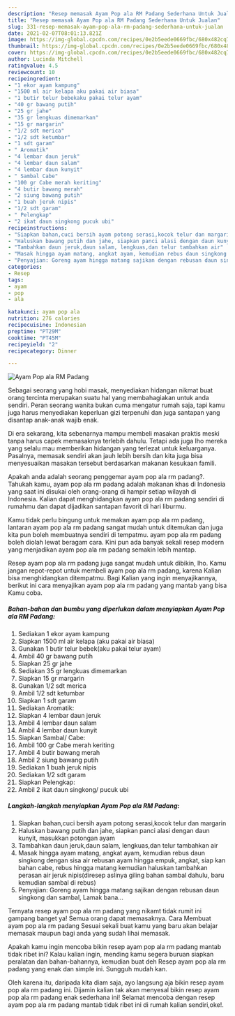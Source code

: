 ```yaml
---
description: "Resep memasak Ayam Pop ala RM Padang Sederhana Untuk Jualan"
title: "Resep memasak Ayam Pop ala RM Padang Sederhana Untuk Jualan"
slug: 331-resep-memasak-ayam-pop-ala-rm-padang-sederhana-untuk-jualan
date: 2021-02-07T08:01:13.821Z
image: https://img-global.cpcdn.com/recipes/0e2b5eede0669fbc/680x482cq70/ayam-pop-ala-rm-padang-foto-resep-utama.jpg
thumbnail: https://img-global.cpcdn.com/recipes/0e2b5eede0669fbc/680x482cq70/ayam-pop-ala-rm-padang-foto-resep-utama.jpg
cover: https://img-global.cpcdn.com/recipes/0e2b5eede0669fbc/680x482cq70/ayam-pop-ala-rm-padang-foto-resep-utama.jpg
author: Lucinda Mitchell
ratingvalue: 4.5
reviewcount: 10
recipeingredient:
- "1 ekor ayam kampung"
- "1500 ml air kelapa aku pakai air biasa"
- "1 butir telur bebekaku pakai telur ayam"
- "40 gr bawang putih"
- "25 gr jahe"
- "35 gr lengkuas dimemarkan"
- "15 gr margarin"
- "1/2 sdt merica"
- "1/2 sdt ketumbar"
- "1 sdt garam"
- " Aromatik"
- "4 lembar daun jeruk"
- "4 lembar daun salam"
- "4 lembar daun kunyit"
- " Sambal Cabe"
- "100 gr Cabe merah keriting"
- "4 butir bawang merah"
- "2 siung bawang putih"
- "1 buah jeruk nipis"
- "1/2 sdt garam"
- " Pelengkap"
- "2 ikat daun singkong pucuk ubi"
recipeinstructions:
- "Siapkan bahan,cuci bersih ayam potong serasi,kocok telur dan margarin"
- "Haluskan bawang putih dan jahe, siapkan panci alasi dengan daun kunyit, masukkan potongan ayam"
- "Tambahkan daun jeruk,daun salam, lengkuas,dan telur tambahkan air"
- "Masak hingga ayam matang, angkat ayam, kemudian rebus daun singkong dengan sisa air rebusan ayam hingga empuk, angkat, siap kan bahan cabe, rebus hingga matang kemudian haluskan tambahkan perasan air jeruk nipis(diresep aslinya giling bahan sambal dahulu, baru kemudian sambal di rebus)"
- "Penyajian: Goreng ayam hingga matang sajikan dengan rebusan daun singkong dan sambal, Lamak bana..."
categories:
- Resep
tags:
- ayam
- pop
- ala

katakunci: ayam pop ala 
nutrition: 276 calories
recipecuisine: Indonesian
preptime: "PT29M"
cooktime: "PT45M"
recipeyield: "2"
recipecategory: Dinner

---
```



![Ayam Pop ala RM Padang](https://img-global.cpcdn.com/recipes/0e2b5eede0669fbc/680x482cq70/ayam-pop-ala-rm-padang-foto-resep-utama.jpg)

Sebagai seorang yang hobi masak, menyediakan hidangan nikmat buat orang tercinta merupakan suatu hal yang membahagiakan untuk anda sendiri. Peran seorang  wanita bukan cuma mengatur rumah saja, tapi kamu juga harus menyediakan keperluan gizi terpenuhi dan juga santapan yang disantap anak-anak wajib enak.

Di era  sekarang, kita sebenarnya mampu membeli masakan praktis meski tanpa harus capek memasaknya terlebih dahulu. Tetapi ada juga lho mereka yang selalu mau memberikan hidangan yang terlezat untuk keluarganya. Pasalnya, memasak sendiri akan jauh lebih bersih dan kita juga bisa menyesuaikan masakan tersebut berdasarkan makanan kesukaan famili. 



Apakah anda adalah seorang penggemar ayam pop ala rm padang?. Tahukah kamu, ayam pop ala rm padang adalah makanan khas di Indonesia yang saat ini disukai oleh orang-orang di hampir setiap wilayah di Indonesia. Kalian dapat menghidangkan ayam pop ala rm padang sendiri di rumahmu dan dapat dijadikan santapan favorit di hari liburmu.

Kamu tidak perlu bingung untuk memakan ayam pop ala rm padang, lantaran ayam pop ala rm padang sangat mudah untuk ditemukan dan juga kita pun boleh membuatnya sendiri di tempatmu. ayam pop ala rm padang boleh diolah lewat beragam cara. Kini pun ada banyak sekali resep modern yang menjadikan ayam pop ala rm padang semakin lebih mantap.

Resep ayam pop ala rm padang juga sangat mudah untuk dibikin, lho. Kamu jangan repot-repot untuk membeli ayam pop ala rm padang, karena Kalian bisa menghidangkan ditempatmu. Bagi Kalian yang ingin menyajikannya, berikut ini cara menyajikan ayam pop ala rm padang yang mantab yang bisa Kamu coba.

<!--inarticleads1-->

##### Bahan-bahan dan bumbu yang diperlukan dalam menyiapkan Ayam Pop ala RM Padang:

1. Sediakan 1 ekor ayam kampung
1. Siapkan 1500 ml air kelapa (aku pakai air biasa)
1. Gunakan 1 butir telur bebek(aku pakai telur ayam)
1. Ambil 40 gr bawang putih
1. Siapkan 25 gr jahe
1. Sediakan 35 gr lengkuas dimemarkan
1. Siapkan 15 gr margarin
1. Gunakan 1/2 sdt merica
1. Ambil 1/2 sdt ketumbar
1. Siapkan 1 sdt garam
1. Sediakan  Aromatik:
1. Siapkan 4 lembar daun jeruk
1. Ambil 4 lembar daun salam
1. Ambil 4 lembar daun kunyit
1. Siapkan  Sambal/ Cabe:
1. Ambil 100 gr Cabe merah keriting
1. Ambil 4 butir bawang merah
1. Ambil 2 siung bawang putih
1. Sediakan 1 buah jeruk nipis
1. Sediakan 1/2 sdt garam
1. Siapkan  Pelengkap:
1. Ambil 2 ikat daun singkong/ pucuk ubi




<!--inarticleads2-->

##### Langkah-langkah menyiapkan Ayam Pop ala RM Padang:

1. Siapkan bahan,cuci bersih ayam potong serasi,kocok telur dan margarin
1. Haluskan bawang putih dan jahe, siapkan panci alasi dengan daun kunyit, masukkan potongan ayam
1. Tambahkan daun jeruk,daun salam, lengkuas,dan telur tambahkan air
1. Masak hingga ayam matang, angkat ayam, kemudian rebus daun singkong dengan sisa air rebusan ayam hingga empuk, angkat, siap kan bahan cabe, rebus hingga matang kemudian haluskan tambahkan perasan air jeruk nipis(diresep aslinya giling bahan sambal dahulu, baru kemudian sambal di rebus)
1. Penyajian: Goreng ayam hingga matang sajikan dengan rebusan daun singkong dan sambal, Lamak bana...




Ternyata resep ayam pop ala rm padang yang nikamt tidak rumit ini gampang banget ya! Semua orang dapat memasaknya. Cara Membuat ayam pop ala rm padang Sesuai sekali buat kamu yang baru akan belajar memasak maupun bagi anda yang sudah lihai memasak.

Apakah kamu ingin mencoba bikin resep ayam pop ala rm padang mantab tidak ribet ini? Kalau kalian ingin, mending kamu segera buruan siapkan peralatan dan bahan-bahannya, kemudian buat deh Resep ayam pop ala rm padang yang enak dan simple ini. Sungguh mudah kan. 

Oleh karena itu, daripada kita diam saja, ayo langsung aja bikin resep ayam pop ala rm padang ini. Dijamin kalian tak akan menyesal bikin resep ayam pop ala rm padang enak sederhana ini! Selamat mencoba dengan resep ayam pop ala rm padang mantab tidak ribet ini di rumah kalian sendiri,oke!.

